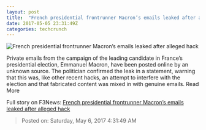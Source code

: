 ```yaml
---
layout: post
title:  "French presidential frontrunner Macron’s emails leaked after alleged hack"
date: 2017-05-05 23:31:49Z
categories: techcrunch
---
```


![French presidential frontrunner Macron’s emails leaked after alleged hack](https://tctechcrunch2011.files.wordpress.com/2017/04/screen-shot-2017-04-11-at-11-02-46-am.png?w=764&h=400&crop=1)

Private emails from the campaign of the leading candidate in France’s presidential election, Emmanuel Macron, have been posted online by an unknown source. The politician confirmed the leak in a statement, warning that this was, like other recent hacks, an attempt to interfere with the election and that fabricated content was mixed in with genuine emails. Read More


Full story on F3News: [French presidential frontrunner Macron’s emails leaked after alleged hack](http://www.f3nws.com/n/tYfK4G)

> Posted on: Saturday, May 6, 2017 4:31:49 AM
